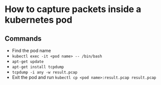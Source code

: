 # How to capture packets inside a kubernetes pod

## Commands
- Find the pod name 
- `kubectl exec -it <pod name> -- /bin/bash`
- `apt-get update`
- `apt-get install tcpdump`
- `tcpdump -i any -w result.pcap`
- Exit the pod and run `kubectl cp <pod name>:result.pcap result.pcap`

